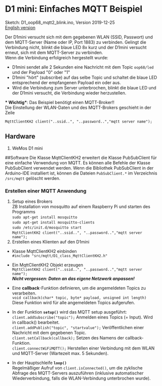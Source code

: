 # D1 mini: Einfaches MQTT Beispiel
Sketch: D1_oop68_mqtt2_blink.ino, Version 2019-12-25   
[English version](./README.md "English version")  

Der D1mini versucht sich mit dem gegebenen WLAN (SSID, Passwort) und dem MQTT-Server (Name oder IP, Port 1883) zu verbinden. Gelingt die Verbindung nicht, blinkt die blaue LED 8x kurz und der D1mini versucht erneut, sich mit dem MQTT-Server zu verbinden.   
Wenn die Verbindung erfolgreich hergestellt wurde:   
* D1mini sendet alle 2 Sekunden eine Nachricht mit dem Topic `oop68/led` und  der Payload "0" oder "1"   
* D1mini "h&ouml;rt" (subscribe) auf das selbe Topic und schaltet die blaue LED entsprechend der empfangenen Payload ein oder aus.   
* Wird die Verbindung zum Server unterbrochen, blinkt die blaue LED und der D1mini versucht, die Verbindung wieder herzustellen.   

__* Wichtig*__: Das Beispiel ben&ouml;tigt einen MQTT-Broker!!   
Die Einstellung der WLAN-Daten und des MQTT-Brokers geschieht in der Zeile
```
MqttClientKH2 client("..ssid..", "..password..","mqtt server name");   
```

## Hardware 
1. WeMos D1 mini

##Software
Die Klasse MqttClientKH2 erweitert die Klasse PubSubClient f&uuml;r eine einfache Verwendung von MQTT. Es k&ouml;nnen alle Befehle der Klasse PubSubClient verwendet werden.
Wenn die Bibliothek PubSubClient in der Arduino-IDE installiert ist, k&ouml;nnen die Dateien `PubSubClient.*` im Verzeichnis `/src/mqtt` gel&ouml;scht werden.

### Erstellen einer MQTT Anwendung
1. Setup eines Brokers  
ZB Installation von mosquitto auf einem Raspberry Pi und starten des Programms     
`sudo apt-get install mosquitto`   
`sudo apt-get install mosquitto-clients`   
`sudo /etc/init.d/mosquitto start`   
  `MqttClientKH2 client("..ssid..", "..password..","mqtt server name");`  
2. Erstellen eines Klienten auf den D1mini
* Klasse MqttClientKH2 einbinden   
  `#include "src/mqtt/D1_class_MqttClientKH2.h"`  
* Ein MqttClientKH2 Objekt erzeugen  
  `MqttClientKH2 client("..ssid..", "..password..","mqtt server name");`  
__*Nicht vergessen: Daten an das eigene Netzwerk anpassen!*__
* Eine **callback**-Funktion definieren, um die angemeldeten Topics zu verarbeiten.   
  `void callback(char* topic, byte* payload, unsigned int length)`  
Diese Funktion wird f&uuml;r alle angemeldeten Topics aufgerufen.   
* In der Funktion **`setup()`** wird das MQTT setup ausgef&uuml;hrt:  
  `client.addSubscribe("topic");` Anmelden eines Topics (= Input). Wird in callback() bearbeitet.   
  `client.addPublish("topic", "startvalue");` Ver&ouml;ffentlichen einer Nachricht mit dem gegebenen Topic.  
  `client.setCallback(callback);` Setzen des Namens der callback-Funktion.   
  `client.connectWiFiMQTT();` Herstellen einer Verbindung mit dem WLAN und MQTT-Server (Wartezeit max. 5 Sekunden).   
  
* In der Hauptschleife **`loop()`**  
  Regelm&auml;&szlig;iger Aufruf von `client.isConnected()`, um die zyklische Abfrage des MQTT-Servers auszuf&uuml;hren (inklusive automatischer Wiederverbindung, falls die WLAN-Verbindung unterbrochen wurde).   
